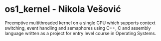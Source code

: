 # os1_kernel - Nikola Vešović

Preemptive multithreaded kernel on a single CPU which supports context switching, event handling and semaphores using C++, C and assembly language written as a project for entry level course in Operating Systems.
